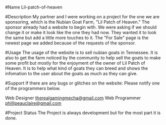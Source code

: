 #Name
Lil-patch-of-heaven

#Description
My partner and I were working on a project for the one we are sponsoring, which is the Nubian Goat Farm, "Lil Patch of Heaven." The sponsor already had a website to begin with. We were asking if we should change it or make it look like the one they had now. They wanted it to look the same but add a little more touches to it. The "For Sale" page is the newest page we added because of the requests of the sponsor.

#Usage
The usage of the website is to sell nubian goats in Tennessee. It is also to get the farm noticed by the community to help sell the goats to make some profit but mostly for the enjoyment of the owner of Lil Patch of Heaven. It is to help what kind of goats they can breed and shows the infomation to the user about the goats as much as they can give.

#Support
If there are any bugs or glitches on the website:
Please notify one of the programmers below.

Web Designer
therealgamingmecha@gmail.com
Web Programmer
phillipeauclaire@gmail.com

#Project Status
The Project is always development but for the most part it is done.
